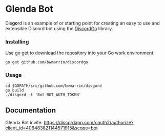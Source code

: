 # Glenda Bot
Dis**go**rd is an example of or starting point for creating an easy to use and 
extensible Discord bot using the [DiscordGo](https://github.com/bwmarrin/discordgo) 
library.

### Installing

Use go get to download the repository into your Go work environment.

```
go get github.com/bwmarrin/discordgo
```

### Usage
```
cd $GOPATH/src/github.com/bwmarrin/disgord
go build
./disgord -t 'Bot BOT_AUTH_TOKEN'
```

## Documentation

Glenda Bot invite: https://discordapp.com/oauth2/authorize?client_id=406483821144571915&scope=bot



